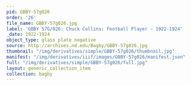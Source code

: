 ```yaml
---
pid: GBBY-57g026
order: '26'
file_name: GBBY-57g026.jpg
label: 'GBBY 57G/026: Chuck Collins: Football Player - 1922-1924'
_date: 1922-1924
object_type: glass plate negative
source: http://archives.nd.edu/Bagby/GBBY-57g026.jpg
thumbnail: "/img/derivatives/simple/GBBY-57g026/thumbnail.jpg"
manifest: "/img/derivatives/iiif/images/GBBY-57g026/manifest.json"
full: "/img/derivatives/simple/GBBY-57g026/full.jpg"
layout: generic_collection_item
collection: bagby
---
```

